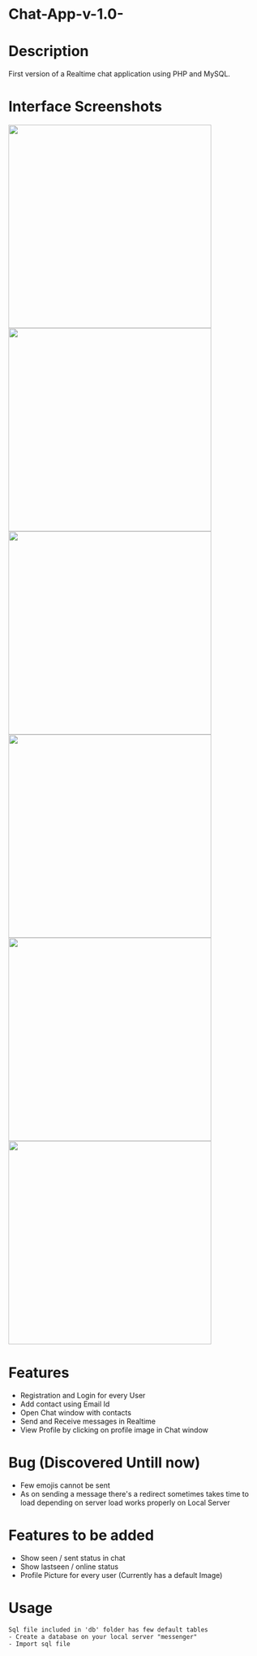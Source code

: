 # Chat-App-v-1.0-


# Description
First version of a Realtime chat application using 
PHP and MySQL. 

# Interface Screenshots
<img src="https://user-images.githubusercontent.com/56035184/81434910-946b6c00-9184-11ea-86bd-29b5d306d3ef.png" height="400px" style="display: inline-block">    <img src="https://user-images.githubusercontent.com/56035184/81434938-9f260100-9184-11ea-95d3-1d4dfbccfa48.png" height="400px" style="display: inline-block">     <img src="https://user-images.githubusercontent.com/56035184/81434921-99302000-9184-11ea-899f-fe8e8a508000.png" height="400px" >     <img src="https://user-images.githubusercontent.com/56035184/81435147-fc21b700-9184-11ea-88ed-567352a53293.png" height="400px" >     <img src="https://user-images.githubusercontent.com/56035184/81434967-afd67700-9184-11ea-8008-cd2609003a43.png" height="400px" >     <img src="https://user-images.githubusercontent.com/56035184/81434993-ba910c00-9184-11ea-9ac6-da62c95969d9.png" height="400px" >


# Features

- Registration and Login for every User
- Add contact using Email Id
- Open Chat window with contacts
- Send and Receive messages in Realtime
- View Profile by  clicking on profile image in Chat window


# Bug (Discovered Untill now)

- Few emojis cannot be sent 
- As on sending a message there's a redirect sometimes takes time to load depending on server load works properly on Local Server


# Features to be added 

- Show seen / sent status in chat 
- Show lastseen / online status
- Profile Picture for every user (Currently has a default Image)



# Usage
```
Sql file included in 'db' folder has few default tables 
- Create a database on your local server "messenger"
- Import sql file
```

